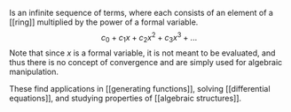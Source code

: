 Is an infinite sequence of terms, where each consists of an element of a [[ring]] multiplied by the power of a formal variable.
$$c_0 + c_1 x + c_2 x^2 + c_3 x^3 + ...$$
Note that since $x$ is a formal variable, it is not meant to be evaluated, and thus there is no concept of convergence and are simply used for algebraic manipulation.

These find applications in [[generating functions]], solving [[differential equations]], and studying properties of [[algebraic structures]].